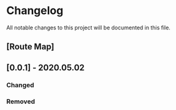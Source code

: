# Changelog
All notable changes to this project will be documented in this file.

## [Route Map]


## [0.0.1] - 2020.05.02

### Changed


### Removed
